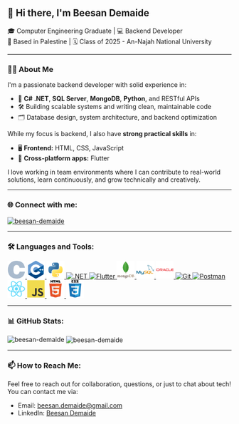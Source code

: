 ## 👋 Hi there, I'm Beesan Demaide

🎓 Computer Engineering Graduate | 💻 Backend Developer  
📍 Based in Palestine | 🗓️ Class of 2025 - An-Najah National University  

---

### 👩‍💻 About Me

I'm a passionate backend developer with solid experience in:

- 🧠 **C# .NET**, **SQL Server**, **MongoDB**, **Python**, and RESTful APIs  
- 🛠️ Building scalable systems and writing clean, maintainable code  
- 🗂️ Database design, system architecture, and backend optimization  

While my focus is backend, I also have **strong practical skills** in:

- 🖥️ **Frontend:** HTML, CSS, JavaScript  
- 📱 **Cross-platform apps:** Flutter  

I love working in team environments where I can contribute to real-world solutions, learn continuously, and grow technically and creatively.

---

### 🌐 **Connect with me:**
<p align="left">
  <a href="https://www.linkedin.com/in/beesan-demaide-7219942b7/" target="blank">
    <img align="center" src="https://raw.githubusercontent.com/rahuldkjain/github-profile-readme-generator/master/src/images/icons/Social/linked-in-alt.svg" alt="beesan-demaide" height="30" width="40" />
  </a>
</p>

---

### 🛠️ **Languages and Tools:**
<p align="left">
  <a href="https://www.cprogramming.com/" target="_blank" rel="noreferrer">
    <img src="https://raw.githubusercontent.com/devicons/devicon/master/icons/c/c-original.svg" alt="C" width="40" height="40"/>
  </a>
  <a href="https://www.w3schools.com/cpp/" target="_blank" rel="noreferrer">
    <img src="https://raw.githubusercontent.com/devicons/devicon/master/icons/cplusplus/cplusplus-original.svg" alt="C++" width="40" height="40"/>
  </a>
  <a href="https://www.python.org" target="_blank" rel="noreferrer">
    <img src="https://raw.githubusercontent.com/devicons/devicon/master/icons/python/python-original.svg" alt="Python" width="40" height="40"/>
  </a>
  <a href="https://dotnet.microsoft.com/" target="_blank" rel="noreferrer">
    <img src="https://raw.githubusercontent.com/devicons/devicon/master/icons/dotnet/dotnet-original.svg" alt=".NET" width="40" height="40"/>
  </a>
  <a href="https://flutter.dev" target="_blank" rel="noreferrer">
    <img src="https://www.vectorlogo.zone/logos/flutterio/flutterio-icon.svg" alt="Flutter" width="40" height="40"/>
  </a>
  <a href="https://www.mongodb.com/" target="_blank" rel="noreferrer">
    <img src="https://raw.githubusercontent.com/devicons/devicon/master/icons/mongodb/mongodb-original-wordmark.svg" alt="MongoDB" width="40" height="40"/>
  </a>
  <a href="https://www.mysql.com/" target="_blank" rel="noreferrer">
    <img src="https://raw.githubusercontent.com/devicons/devicon/master/icons/mysql/mysql-original-wordmark.svg" alt="MySQL" width="40" height="40"/>
  </a>
  <a href="https://www.oracle.com/" target="_blank" rel="noreferrer">
    <img src="https://raw.githubusercontent.com/devicons/devicon/master/icons/oracle/oracle-original.svg" alt="Oracle" width="40" height="40"/>
  </a>
  <a href="https://git-scm.com/" target="_blank" rel="noreferrer">
    <img src="https://www.vectorlogo.zone/logos/git-scm/git-scm-icon.svg" alt="Git" width="40" height="40"/>
  </a>
  <a href="https://www.postman.com" target="_blank" rel="noreferrer">
    <img src="https://www.vectorlogo.zone/logos/getpostman/getpostman-icon.svg" alt="Postman" width="40" height="40"/>
  </a>
  <a href="https://reactjs.org/" target="_blank" rel="noreferrer">
    <img src="https://raw.githubusercontent.com/devicons/devicon/master/icons/react/react-original.svg" alt="React" width="40" height="40"/>
  </a>
  <a href="https://developer.mozilla.org/en-US/docs/Web/JavaScript" target="_blank" rel="noreferrer">
    <img src="https://raw.githubusercontent.com/devicons/devicon/master/icons/javascript/javascript-original.svg" alt="JavaScript" width="40" height="40"/>
  </a>
  <a href="https://www.w3.org/html/" target="_blank" rel="noreferrer">
    <img src="https://raw.githubusercontent.com/devicons/devicon/master/icons/html5/html5-original-wordmark.svg" alt="HTML" width="40" height="40"/>
  </a>
  <a href="https://www.w3.org/Style/CSS/" target="_blank" rel="noreferrer">
    <img src="https://raw.githubusercontent.com/devicons/devicon/master/icons/css3/css3-original-wordmark.svg" alt="CSS" width="40" height="40"/>
  </a>
</p>

---

### 📊 **GitHub Stats:**
<p><img align="left" src="https://github-readme-stats.vercel.app/api/top-langs?username=beesan-demaide&show_icons=true&locale=en&layout=compact" alt="beesan-demaide" /></p>
<p>&nbsp;<img align="center" src="https://github-readme-stats.vercel.app/api?username=beesan-demaide&show_icons=true&locale=en" alt="beesan-demaide" /></p>

---

### 📫 **How to Reach Me:**
Feel free to reach out for collaboration, questions, or just to chat about tech! You can contact me via:
- Email: [beesan.demaide@gmail.com](mailto:beesan.demaide@gmail.com)
- LinkedIn: [Beesan Demaide](https://www.linkedin.com/in/beesan-demaide-7219942b7/)



